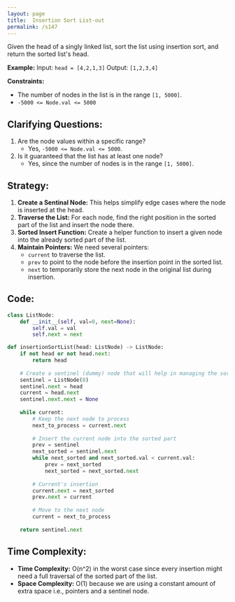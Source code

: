 ```yaml
---
layout: page
title:  Insertion Sort List-out
permalink: /s147
---
```

Given the head of a singly linked list, sort the list using insertion sort, and return the sorted list's head.

**Example:**
Input: `head = [4,2,1,3]`
Output: `[1,2,3,4]`

**Constraints:**
- The number of nodes in the list is in the range `[1, 5000]`.
- `-5000 <= Node.val <= 5000`

## Clarifying Questions:
1. Are the node values within a specific range?
   - Yes, `-5000 <= Node.val <= 5000`.
2. Is it guaranteed that the list has at least one node?
   - Yes, since the number of nodes is in the range `[1, 5000]`.

## Strategy:
1. **Create a Sentinal Node:** This helps simplify edge cases where the node is inserted at the head.
2. **Traverse the List:** For each node, find the right position in the sorted part of the list and insert the node there.
3. **Sorted Insert Function:** Create a helper function to insert a given node into the already sorted part of the list.
4. **Maintain Pointers:** We need several pointers:
   - `current` to traverse the list.
   - `prev` to point to the node before the insertion point in the sorted list.
   - `next` to temporarily store the next node in the original list during insertion.

## Code:
```python
class ListNode:
    def __init__(self, val=0, next=None):
        self.val = val
        self.next = next

def insertionSortList(head: ListNode) -> ListNode:
    if not head or not head.next:
        return head
    
    # Create a sentinel (dummy) node that will help in managing the sorted list
    sentinel = ListNode(0)
    sentinel.next = head
    current = head.next
    sentinel.next.next = None
    
    while current:
        # Keep the next node to process
        next_to_process = current.next
        
        # Insert the current node into the sorted part
        prev = sentinel
        next_sorted = sentinel.next
        while next_sorted and next_sorted.val < current.val:
            prev = next_sorted
            next_sorted = next_sorted.next
        
        # Current's insertion
        current.next = next_sorted
        prev.next = current
        
        # Move to the next node
        current = next_to_process
    
    return sentinel.next
```

## Time Complexity:
- **Time Complexity:** O(n^2) in the worst case since every insertion might need a full traversal of the sorted part of the list.
- **Space Complexity:** O(1) because we are using a constant amount of extra space i.e., pointers and a sentinel node.